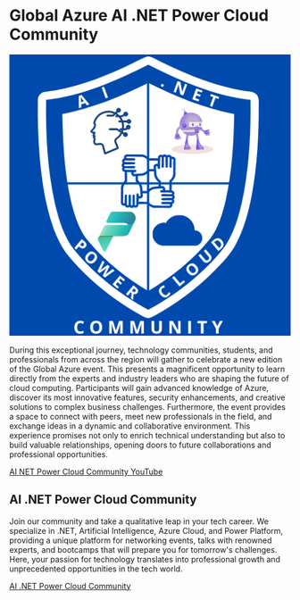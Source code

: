 # Global Azure AI .NET Power Cloud Community

![Global Azure AI .NET Power Cloud Community](AINetPowerCloud-Logo.png)

During this exceptional journey, technology communities, students, and professionals from across the region will gather to celebrate a new edition of the Global Azure event. This presents a magnificent opportunity to learn directly from the experts and industry leaders who are shaping the future of cloud computing. Participants will gain advanced knowledge of Azure, discover its most innovative features, security enhancements, and creative solutions to complex business challenges. Furthermore, the event provides a space to connect with peers, meet new professionals in the field, and exchange ideas in a dynamic and collaborative environment. This experience promises not only to enrich technical understanding but also to build valuable relationships, opening doors to future collaborations and professional opportunities.

[AI NET Power Cloud Community YouTube](https://www.youtube.com/@AINETPowerCloudCommunity)

## AI .NET Power Cloud Community
Join our community and take a qualitative leap in your tech career. We specialize in .NET, Artificial Intelligence, Azure Cloud, and Power Platform, providing a unique platform for networking events, talks with renowned experts, and bootcamps that will prepare you for tomorrow's challenges. Here, your passion for technology translates into professional growth and unprecedented opportunities in the tech world.

[AI .NET Power Cloud Community](https://linktr.ee/ainetpowercloud)
